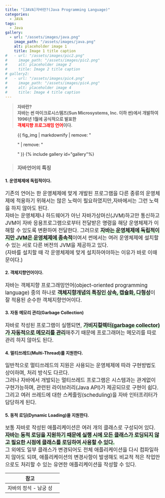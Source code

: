 ```yaml
---
title: "[JAVA]자바란?(Java Programming Language)"
categories:
  - JAVA
tags:
  - Java
gallery:
  - url: "/assets/images/java.png"
    image_path: "/assets/images/java.png"
    alt: placeholder image 1
    title: Image 1 title caption
#   - url: "/assets/images/pic2.png"
#     image_path: "/assets/images/pic2.png"
#     alt: placeholder image 2
#     title: Image 2 title caption
# gallery2:
#   - url: "/assets/images/pic4.png"
#     image_path: "/assets/images/pic4.png"
#     alt: placeholder image 4
#     title: Image 4 title caption
---
```


> <b>자바란?<br>
> 자바는 썬 마이크로시스템즈(Sun Microsystems, Inc. 이하 썬)에서 개발하여 1996년 1월에 공식적으로 발표한
> <br><span style="color:red;">객체지향 프로그래밍 언어</span>이다.</b><br>

<figure>
  {{ fig_img | markdownify | remove: "<p>" | remove: "</p>" }}
{% include gallery id="gallery"%}
</figure>

> <h3>자바언어의 특징</h3>

<h4>1. 운영체제에 독립적이다.</h4>
<span style="font-size:16.7px;">기존의 언어는 한 운영체제에 맞게 개발된 프로그램을 다른 종류의 운영체제에 적용하기 위해서는 많은 노력이 필요하였지만,자바에서는 그런 노력을 하지 않아도 된다.<br>
자바는 운영체제나 하드웨어가 아닌 자바가상머신(JVM)하고만 통신하고 JVM이 자바 응용프로그램으로부터 전달받은 명령을 해당 운영체제가 이해할 수 있도록 변환하여 전달한다.
그러므로 <span style="box-shadow: inset 0 -10px 0 #D9FCDB;"><b>자바는 운영체제에 독립적이지만 JVM은 운영체제에 종속적</b></span>이여서 썬에서는 여러 운영체제에  설치할 수 있는
서로 다른 버전의 JVM을 제공하고 있다.<br>(자바를 설치할 때 각 운영체제에 맞게 설치하여야하는 이유가 바로 이때문이다.)</span>

<h4>2. 객체지향언어이다.</h4>
<span style="font-size:16.7px;">
자바는 객체지향 프로그래밍언어(object-oriented programming language) 중의 하나로 <span style="box-shadow: inset 0 -10px 0 #D9FCDB;"><b>객체지향개념의 특징인 상속, 캡슐화, 다형성</b></span>이 잘 적용된 순수한 객체지향언어이다.
</span>

<h4>3. 자동 메모리 관리(Garbage Collection)</h4>
<span style="font-size:16.7px;">
자바로 작성된 프로그램이 실행되면,  <span style="box-shadow: inset 0 -10px 0 #D9FCDB;"><b>가비지컬렉터(garbage collector)가 자동적으로 메모리를 관리</b></span>해주기 때문에 프로그래머는 메모리를 따로 관리 하지 않아도 된다.
</span>

<h4>4. 멀티쓰레드(Multi-Thread)를 지원한다.</h4>
<span style="font-size:16.7px;">
일반적으로 멀티쓰레드의 지원은 사용되는 운영체제에 따라 구현방법도 상이하며, 처리 방식도 다르다.<br>
그러나 자바에서 개발되는 멀티쓰레드 프로그램은 시스템과는 관게없이 구현가능하며, 관련된 라이브러리(Java API)가 제공되므로
구현이 쉽다. 그리고 여러 쓰레드에 대한 스케줄링(scheduling)을 자바 인터프리터가 담당하게 된다.
</span>

<h4>5. 동적 로딩(Dynamic Loading)을 지원한다.</h4>
<span style="font-size:16.7px;">
보통 자바로 작성된 애플리케이션은 여러 개의 클래스로 구성되어 있다.  <span style="box-shadow: inset 0 -10px 0 #D9FCDB;"><b>자바는 동적 로딩을 지원하기 때문에 실행 시에 모든 클래스가 로딩되지 않고 필요한 시점에 클래스를 로딩하여 사용할 수 있다.</b></span><br>
그 외에도 일부 클래스가 변경되어도 전체 애플리케이션을 다시 컴파일하지 않아도 되며, 애플리케이션의 변경사항이 발생해도 비교적
적은 작업만으로도 처리할 수 있는 유연한 애플리케이션을 작성할 수 있다.
</span>
<br>

| 참고                  |     |
| --------------------- | --- |
| 자바의 정석 - 남궁 성 |     |

<br>
